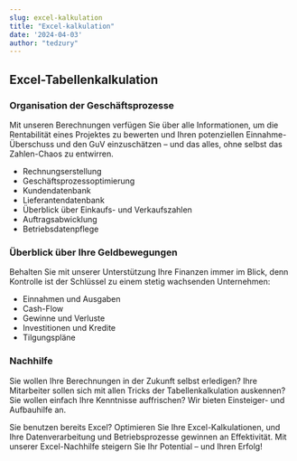 ```yaml
---
slug: excel-kalkulation
title: "Excel-kalkulation"
date: '2024-04-03'
author: "tedzury"
---
```


<section className="contentSectionWrapper">
  <h1 className="text-center text-lg lg:font-extrabold">Excel-Tabellenkalkulation</h1>
  <div className="ml-5 mt-5 sm:mt-10">
    <h3 className="checkmarkedHeader">Organisation der Geschäftsprozesse</h3>
    <p className="ml-5 mt-5 text-base">
      Mit unseren Berechnungen verfügen Sie über alle Informationen, um die Rentabilität eines
      Projektes zu bewerten und Ihren potenziellen Einnahme-Überschuss und den GuV einzuschätzen
      – und das alles, ohne selbst das Zahlen-Chaos zu entwirren.
    </p>
    <ul className="contentUL ml-16">
      <li>Rechnungserstellung</li>
      <li>Geschäftsprozessoptimierung</li>
      <li>Kundendatenbank</li>
      <li>Lieferantendatenbank</li>
      <li>Überblick über Einkaufs- und Verkaufszahlen</li>
      <li>Auftragsabwicklung</li>
      <li>Betriebsdatenpflege</li>
    </ul>
  </div>
  <div className="ml-5 mt-5 sm:mt-10">
    <h3 className="checkmarkedHeader">Überblick über Ihre Geldbewegungen</h3>
    <p className="ml-5 mt-5 text-base">
      Behalten Sie mit unserer Unterstützung Ihre Finanzen immer im Blick, denn Kontrolle ist
      der Schlüssel zu einem stetig wachsenden Unternehmen:
    </p>
    <ul className="contentUL ml-16">
      <li>Einnahmen und Ausgaben</li>
      <li>Cash-Flow</li>
      <li>Gewinne und Verluste</li>
      <li>Investitionen und Kredite</li>
      <li>Tilgungspläne</li>
    </ul>
  </div>
  <div className="ml-5 mt-5 sm:mt-10">
    <h3 className="checkmarkedHeader">Nachhilfe</h3>
    <p className="ml-5 mt-5 text-base">
      Sie wollen Ihre Berechnungen in der Zukunft selbst erledigen? Ihre Mitarbeiter sollen sich
      mit allen Tricks der Tabellenkalkulation auskennen? Sie wollen einfach Ihre Kenntnisse
      auffrischen? Wir bieten Einsteiger- und Aufbauhilfe an.
    </p>
    <p className="ml-5 mt-5 text-base">
      Sie benutzen bereits Excel? Optimieren Sie Ihre Excel-Kalkulationen, und Ihre
      Datenverarbeitung und Betriebsprozesse gewinnen an Effektivität. Mit unserer
      Excel-Nachhilfe steigern Sie Ihr Potential – und Ihren Erfolg!
    </p>
  </div>
</section>
